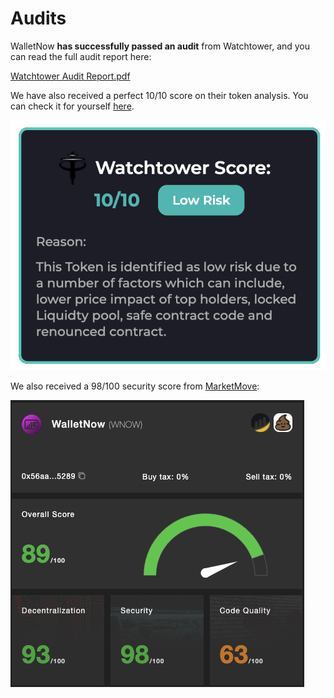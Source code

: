 # Audits

WalletNow **has successfully passed an audit** from Watchtower, and you can read the full audit report here:

[Watchtower Audit Report.pdf](https://github.com/Watchtower-WTW/Public\_Audits/blob/main/Wallet%20Now%20Smart%20Contract%20Security%20Audit.pdf)

We have also received a perfect 10/10 score on their token analysis. You can check it for yourself [here](https://www.cryptowatchtower.io/tokens/scan/0x56aa0237244c67b9a854b4efe8479cca0b105289/).

![Watchtower score](<.gitbook/assets/image (67).png>)

We also received a 98/100 security score from [MarketMove](https://app.marketmove.ai/contract-audit/0x56aa0237244c67b9a854b4efe8479cca0b105289):

![MarketMove score](<.gitbook/assets/image (74) (1).png>)
